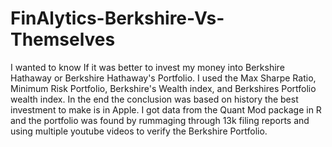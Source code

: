 # FinAlytics-Berkshire-Vs-Themselves
I wanted to know If it was better to invest my money into Berkshire Hathaway or Berkshire Hathaway's Portfolio. I used the Max Sharpe Ratio, Minimum Risk Portfolio, Berkshire's Wealth index, and Berkshires Portfolio wealth index. In the end the conclusion was based on history the best investment to make is in Apple. 
I got data from the Quant Mod package in R and the portfolio was found by rummaging through 13k filing reports and using multiple youtube videos to verify the Berkshire Portfolio. 
